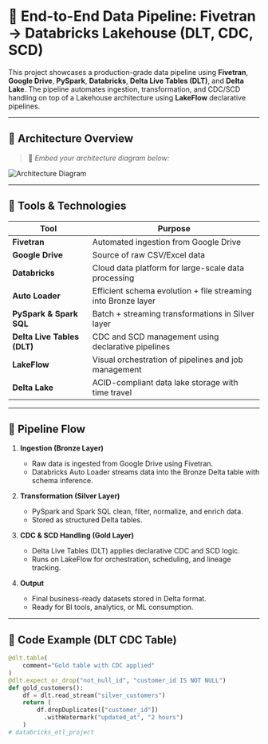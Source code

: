 # 🔁 End-to-End Data Pipeline: Fivetran → Databricks Lakehouse (DLT, CDC, SCD)

This project showcases a production-grade data pipeline using **Fivetran**, **Google Drive**, **PySpark**, **Databricks**, **Delta Live Tables (DLT)**, and **Delta Lake**. The pipeline automates ingestion, transformation, and CDC/SCD handling on top of a Lakehouse architecture using **LakeFlow** declarative pipelines.

---

## 📐 Architecture Overview

> 📌 *Embed your architecture diagram below:*

![Architecture Diagram](images/architecture-diagram.png)

---

## 🧰 Tools & Technologies

| Tool                     | Purpose                                                       |
|--------------------------|---------------------------------------------------------------|
| **Fivetran**             | Automated ingestion from Google Drive                         |
| **Google Drive**         | Source of raw CSV/Excel data                                  |
| **Databricks**           | Cloud data platform for large-scale data processing           |
| **Auto Loader**          | Efficient schema evolution + file streaming into Bronze layer |
| **PySpark & Spark SQL**  | Batch + streaming transformations in Silver layer             |
| **Delta Live Tables (DLT)** | CDC and SCD management using declarative pipelines       |
| **LakeFlow**             | Visual orchestration of pipelines and job management          |
| **Delta Lake**           | ACID-compliant data lake storage with time travel             |

---

## 🔄 Pipeline Flow

1. **Ingestion (Bronze Layer)**
   - Raw data is ingested from Google Drive using Fivetran.
   - Databricks Auto Loader streams data into the Bronze Delta table with schema inference.

2. **Transformation (Silver Layer)**
   - PySpark and Spark SQL clean, filter, normalize, and enrich data.
   - Stored as structured Delta tables.

3. **CDC & SCD Handling (Gold Layer)**
   - Delta Live Tables (DLT) applies declarative CDC and SCD logic.
   - Runs on LakeFlow for orchestration, scheduling, and lineage tracking.

4. **Output**
   - Final business-ready datasets stored in Delta format.
   - Ready for BI tools, analytics, or ML consumption.

---

## 🧪 Code Example (DLT CDC Table)

```python
@dlt.table(
    comment="Gold table with CDC applied"
)
@dlt.expect_or_drop("not_null_id", "customer_id IS NOT NULL")
def gold_customers():
    df = dlt.read_stream("silver_customers")
    return (
        df.dropDuplicates(["customer_id"])
          .withWatermark("updated_at", "2 hours")
    )
# databricks_etl_project

